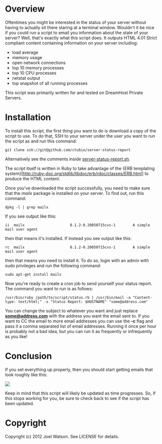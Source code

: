 # Overview

Oftentimes you might be interested in the status of your server without having to actually sit there staring at a terminal window. Wouldn't it be nice if you could run a script to email you information about the state of your server? Well, that's exactly what this script does. It outputs HTML 4.01 Strict compliant content containing information on your server including:

* load average
* memory usage
* open network connections
* top 10 memory processes
* top 10 CPU processes
* netstat output
* top snapshot of all running processes

This script was primarily written for and tested on DreamHost Private Servers.

# Installation

To install this script, the first thing you want to do is download a copy of the script to use. To do that, SSH to your server under the user you want to run the script as and run this command:

    git clone ssh://git@github.com/ctubio/server-status-report
Alternatively see the comments inside [server-status-report.sh](server-status-report.sh).

The script itself is written in Ruby to take advantage of the {ERB templating system}[http://ruby-doc.org/stdlib/libdoc/erb/rdoc/classes/ERB.html] to produce the HTML content.

Once you've downloaded the script successfully, you need to make sure that the *mailx* package is installed on your server. To find out, run this command:

    dpkg -l | grep mailx

If you see output like this:

    ii  mailx                     8.1.2-0.20050715cvs-1        A simple mail user agent

then that means it's installed. If instead you see output like this:

    rc  mailx                     8.1.2-0.20050715cvs-1        A simple mail user agent

then that means you need to install it. To do so, login with an admin with sudo privileges and run the following command:

    sudo apt-get install mailx

Now you're ready to create a cron job to send yourself your status report. The command you want to run is as follows:

    /usr/bin/ruby /path/to/script/status.rb | /usr/bin/mail -a "Content-type: text/html;" -s "Status Report: $HOSTNAME" "some@address.com"

You can change the subject to whatever you want and just replace <b>some@address.com</b> with the address you want the email sent to. If you want to CC the email to more email addresses you can use the <b>-c</b> flag and pass it a comma separated list of email addresses. Running it once per hour is probably not a bad idea, but you can run it as frequently or infrequently as you like!

# Conclusion

If you set everything up properly, then you should start getting emails that look roughly like this:

![](http://img.skitch.com/20100214-kcdm52ti59m117hewre9pue72x.jpg)

Keep in mind that this script will likely be updated as time progresses. So, if this stops working for you, be sure to check back to see if the script has been updated.

# Copyright

Copyright (c) 2012 Joel Watson. See LICENSE for details.
